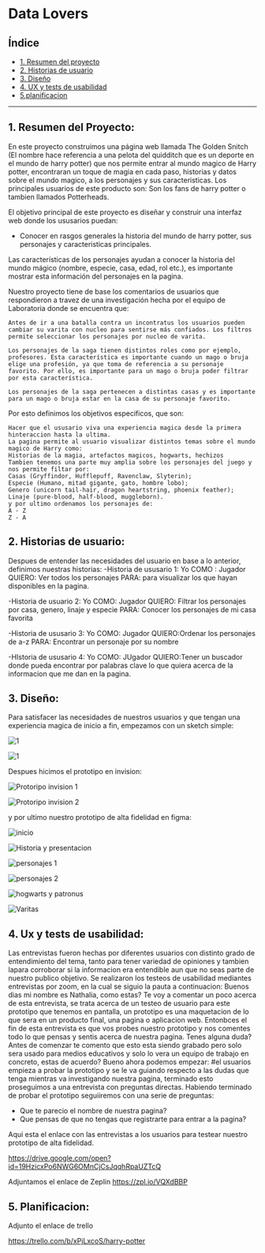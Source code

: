 # Data Lovers

## Índice

* [1. Resumen del proyecto](#1-resumen-del-proyecto)
* [2. Historias de usuario](#2-historias-de-usuario)
* [3. Diseño](#3-Diseño)
* [4. UX y tests de usabilidad](#4-ux-y-tests-de-usabilidad)
* [5.planificacion ](#5-planificacion)

***

## 1. Resumen del Proyecto:

En este proyecto construimos una página web llamada The Golden Snitch (El nombre hace referencia a una pelota del quidditch que es un deporte en el mundo de harry potter) que nos permite entrar al mundo magico de Harry potter, encontraran un toque de magia en cada paso, historias y datos sobre el mundo magico, a los personajes y sus caracteristicas.
Los principales usuarios de este producto son: Son los fans de harry potter o tambien llamados Potterheads.

El objetivo principal de este proyecto es diseñar y construir una interfaz web donde los ususarios puedan:
 
 - Conocer en rasgos generales la historia del mundo de harry potter, sus personajes y caracteristicas principales.
    
Las características de los personajes ayudan a conocer la historia del mundo mágico (nombre, especie, casa, edad, rol etc.), es importante mostrar esta información del personajes en la pagina.

Nuestro proyecto tiene de base los comentarios de usuarios que respondieron a travez de una investigación hecha por el equipo de Laboratoria donde se encuentra que:

    Antes de ir a una batalla contra un incontratus los usuarios pueden cambiar su varita con nucleo para sentirse más confiados. Los filtros permite seleccionar los personajes por nucleo de varita.

    Los personajes de la saga tienen distintos roles como por ejemplo, profesores. Esta característica es importante cuando un mago o bruja elige una profesión, ya que toma de referencia a su personaje favorito. Por ello, es importante para un mago o bruja poder filtrar por esta característica.

    Los personajes de la saga pertenecen a distintas casas y es importante para un mago o bruja estar en la casa de su personaje favorito.

Por esto definimos los objetivos especificos, que son:

    Hacer que el ususario viva una experiencia magica desde la primera hinteraccion hasta la ultima.
    La pagina permite al usuario visualizar distintos temas sobre el mundo magico de Harry como:
    Historias de la magia, artefactos magicos, hogwarts, hechizos
    Tambien tenemos una parte muy amplia sobre los personajes del juego y nos permite filtar por:
    Casas (Gryffindor, Hufflepuff, Ravenclaw, Slyterin);
    Especie (Humano, mitad gigante, gato, hombre lobo);
    Genero (unicorn tail-hair, dragon heartstring, phoenix feather);
    Linaje (pure-blood, half-blood, muggleborn).
    y por ultimo ordenamos los personajes de:
    A - Z 
    Z - A

## 2. Historias de usuario:

Despues de entender las necesidades del usuario en base a lo anterior, definimos nuestras historias:
-Historia de ususario 1: Yo COMO : Jugador QUIERO: Ver todos los personajes PARA: para visualizar los que hayan disponibles en la pagina.

-Historia de usuario 2: Yo COMO: Jugador QUIERO: Filtrar los personajes por casa, genero, linaje y especie PARA: Conocer los personajes de mi casa favorita

-Historia de ususario 3: Yo COMO: Jugador QUIERO:Ordenar los personajes de a-z PARA: Encontrar un personaje por su nombre

-HIstoria de ususario 4: Yo COMO: JUgador QUIERO:Tener un buscador donde pueda encontrar por palabras clave lo que quiera acerca de la informacion que me dan en la pagina.

## 3. Diseño: 
Para satisfacer las necesidades de nuestros usuarios y que tengan una experiencia magica de inicio a fin, empezamos con un sketch simple:

![1](https://i.ibb.co/BzcwxVZ/ndice.jpg)

![1](https://i.ibb.co/gS4ZjLd/ndice2.jpg)

Despues hicimos el prototipo en invision:

![Protoripo invision 1](https://i.ibb.co/QQG96hY/invision1.jpg)

![Protoripo invision 2](https://i.ibb.co/xqqSvWq/invision2.jpg)

y por ultimo nuestro prototipo de alta fidelidad en figma:

 ![inicio](https://i.ibb.co/2dp2ZKF/inicio.jpg)
 
 ![Historia y presentacion](https://i.ibb.co/Zm4MPc2/historia-y-tgs.jpg)
 
 ![personajes 1](https://i.ibb.co/61ZVQpK/personajes.jpg)
 
 ![personajes 2](https://i.ibb.co/R3zmqgt/personajesfiltrados.jpg)
 
 ![hogwarts y patronus](https://i.ibb.co/rHPStfw/hogwartsypatronus.jpg)
 
 ![Varitas](https://i.ibb.co/2dSw8BV/varitas.jpg)


## 4. Ux y tests de usabilidad:

Las entrevistas fueron hechas por diferentes usuarios con distinto grado de entendimiento del tema, tanto para tener variedad de opiniones y tambien lapara corroborar si la informacion era entendible aun que no seas parte de nuestro publico objetivo.
Se realizaron los testeos de usabilidad mediantes entrevistas por zoom, en la cual se siguio la pauta a continuacion:
Buenos dias mi nombre es Nathalia, como estas?
Te voy a comentar un poco acerca de esta entrevista, se trata acerca de un testeo de usuario para este prototipo que tenemos en pantalla, un prototipo es una maquetacion de lo que sera en un producto final, una pagina o aplicacion web.
Entonbces el fin de esta entrevista es que vos probes nuestro prototipo y nos comentes todo lo que pensas y sentis acerca de nuestra pagina.
Tenes alguna duda?
Antes de comenzar te comento que esto esta siendo grabado pero solo sera usado para medios educativos y solo lo vera un equipo de trabajo en concreto, estas de acuerdo?
Bueno ahora podemos empezar:
#el usuarios empieza a probar la prototipo y se le va guiando respecto a las dudas que tenga mientras va investigando nuestra pagina, terminado esto proseguimos a una entrevista con preguntas directas.
Habiendo terminado de probar el prototipo seguiiremos con una serie de preguntas:
- Que te parecio el nombre de nuestra pagina?
- Que pensas de que no tengas que registrarte para entrar a la pagina?



Aqui esta el enlace con las entrevistas a los usuarios para testear nuestro prototipo de alta fidelidad.

https://drive.google.com/open?id=19HzicxPo6NWG6OMnCjCsJqqhRpaUZTcQ
 
 Adjuntamos el enlace de Zeplin
 https://zpl.io/VQXdBBP

## 5. Planificacion:
 
 Adjunto el enlace de trello
 
 https://trello.com/b/xPjLxcoS/harry-potter
